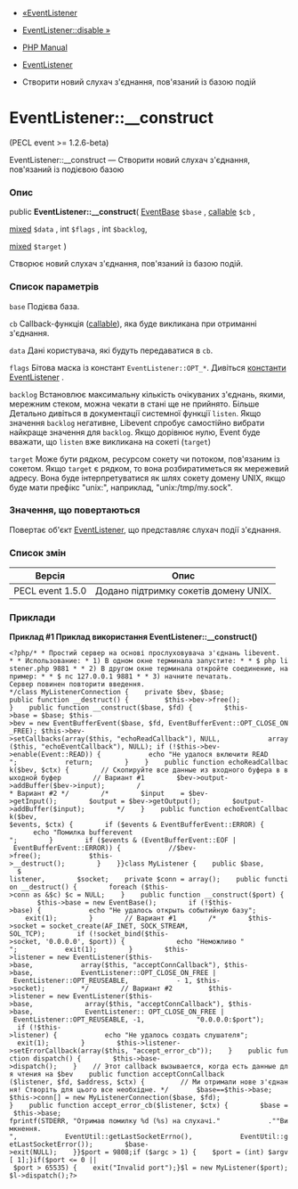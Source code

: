 - [«EventListener](class.eventlistener.md)
- [EventListener::disable »](eventlistener.disable.md)

- [PHP Manual](index.md)
- [EventListener](class.eventlistener.md)
- Створити новий слухач з'єднання, пов'язаний із базою подій

# EventListener::\_\_construct

(PECL event \>= 1.2.6-beta)

EventListener::\_\_construct — Створити новий слухач з'єднання,
пов'язаний із подієвою базою

### Опис

public **EventListener::\_\_construct**(
[EventBase](class.eventbase.md) `$base` ,
[callable](language.types.callable.md) `$cb` ,

[mixed](language.types.declarations.md#language.types.declarations.mixed)
`$data` ,
int `$flags` ,
int `$backlog`,

[mixed](language.types.declarations.md#language.types.declarations.mixed)
`$target`
)

Створює новий слухач з'єднання, пов'язаний із базою подій.

### Список параметрів

`base`
Подієва база.

`cb`
Callback-функція ([callable](language.types.callable.md)), яка
буде викликана при отриманні з'єднання.

`data`
Дані користувача, які будуть передаватися в `cb`.

`flags`
Бітова маска із констант `EventListener::OPT_*`. Дивіться [константи EventListener](class.eventlistener.md#eventlistener.constants) .

`backlog`
Встановлює максимальну кількість очікуваних з'єднань, якими,
мережним стеком, можна чекати в стані ще не прийнято. Більше
Детально дивіться в документації системної функції `listen`. Якщо
значення `backlog` негативне, Libevent спробує самостійно
вибрати найкраще значення для `backlog`. Якщо дорівнює нулю, Event буде
вважати, що `listen` вже викликана на сокеті (`target`)

`target`
Може бути рядком, ресурсом сокету чи потоком, пов'язаним із сокетом.
Якщо `target` є рядком, то вона розбиратиметься як мережевий
адресу. Вона буде інтерпретуватися як шлях сокету домену UNIX, якщо
буде мати префікс "unix:", наприклад, "unix:/tmp/my.sock".

### Значення, що повертаються

Повертає об'єкт [EventListener](class.eventlistener.md),
що представляє слухач події з'єднання.

### Список змін

| Версія           | Опис                                  |
|------------------|---------------------------------------|
| PECL event 1.5.0 | Додано підтримку сокетів домену UNIX. |

### Приклади

**Приклад #1 Приклад використання **EventListener::\_\_construct()****

` <?php/* * Простий сервер на основі прослуховувача з'єднань libevent. * * Использование: * 1) В одном окне терминала запустите: * * $ php listener.php 9881 * * 2) В другом окне терминала откройте соединение, например: * * $ nc 127.0.0.1 9881 * * 3) начните печатать. Сервер повинен повторити введення. */class MyListenerConnection {    private $bev, $base; public function __destruct() {         $this->bev->free(); }    public function __construct($base, $fd) {        $this->base = $base; $this->bev = new EventBufferEvent($base, $fd, EventBufferEvent::OPT_CLOSE_ON_FREE); $this->bev->setCallbacks(array($this, "echoReadCallback"), NULL,            array($this, "echoEventCallback"), NULL); if (!$this->bev->enable(Event::READ)) {            echo "Не удалося включити READ
";            return;        }    }    public function echoReadCallback($bev, $ctx) {        // Скопируйте все данные из входного буфера в выходной буфер        // Вариант #1        $bev->output->addBuffer($bev->input);        / * Вариант #2 */        /*        $input    = $bev->getInput();        $output = $bev->getOutput();        $output->addBuffer($input);        */    }    public function echoEventCallback($bev, $events, $ctx) {        if ($events & EventBufferEvent::ERROR) {            echo "Помилка bufferevent
";        }        if ($events & (EventBufferEvent::EOF | EventBufferEvent::ERROR)) {            //$bev->free();            $this->__destruct();        }    }}class MyListener {    public $base,        $ listener,        $socket;    private $conn = array();    public function __destruct() {        foreach ($this->conn as &$c) $c = NULL;    }    public function __construct($port) {        $this->base = new EventBase();        if (!$this->base) {            echo "Не удалось открыть событийную базу";            exit(1);        }        // Вариант #1        /*        $this->socket = socket_create(AF_INET, SOCK_STREAM, SOL_TCP);        if (!socket_bind($this->socket, '0.0.0.0', $port)) {             echo "Неможливо "
";            exit(1);        }        $this->listener = new EventListener($this->base,            array($this, "acceptConnCallback"), $this->base,            EventListener::OPT_CLOSE_ON_FREE | EventListener::OPT_REUSEABLE,            - 1, $this->socket);         */        // Вариант #2         $this->listener = new EventListener($this->base,             array($this, "acceptConnCallback"), $this->base,             EventListener:: OPT_CLOSE_ON_FREE | EventListener::OPT_REUSEABLE, -1,             "0.0.0.0:$port");        if (!$this->listener) {            echo "Не удалось создать слушателя";            exit(1);        }        $this->listener- >setErrorCallback(array($this, "accept_error_cb"));    }    public function dispatch() {        $this->base->dispatch();    }    // Этот callback вызывается, когда есть данные для чтения на $bev    public function acceptConnCallback ($listener, $fd, $address, $ctx) {         // Ми отримали нове з'єднання! Створіть для цього все необхідне. */       $base==$this->base; $this->conn[] = new MyListenerConnection($base, $fd); }    public function accept_error_cb($listener, $ctx) {        $base = $this->base; fprintf(STDERR, "Отримав помилку %d (%s) на слухачі."            .""Вимкнення.
",            EventUtil::getLastSocketErrno(),            EventUtil::getLastSocketError());        $base->exit(NULL);    }}$port = 9808;if ($argc > 1) {    $port = (int) $argv[ 1];}if($port <= 0 || $port > 65535) {    exit("Invalid port");}$l = new MyListener($port);$l->dispatch();?> `
